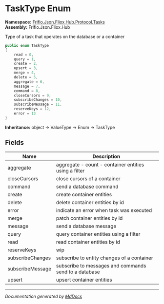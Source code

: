 ﻿<!--  
  <auto-generated>   
    The contents of this file were generated by a tool.  
    Changes to this file may be list if the file is regenerated  
  </auto-generated>   
-->

# TaskType Enum

**Namespace:** [Friflo.Json.Fliox.Hub.Protocol.Tasks](../index.md)  
**Assembly:** Friflo.Json.Fliox.Hub

Type of a task that operates on the database or a container

```csharp
public enum TaskType
{
    read = 0,
    query = 1,
    create = 2,
    upsert = 3,
    merge = 4,
    delete = 5,
    aggregate = 6,
    message = 7,
    command = 8,
    closeCursors = 9,
    subscribeChanges = 10,
    subscribeMessage = 11,
    reserveKeys = 12,
    error = 13
}
```

**Inheritance:** object → ValueType → Enum → TaskType

## Fields

| Name             | Description                                             |
| ---------------- | ------------------------------------------------------- |
| aggregate        | aggregate \- count \- container entities using a filter |
| closeCursors     | close cursors of a container                            |
| command          | send a database command                                 |
| create           | create container entities                               |
| delete           | delete container entities by id                         |
| error            | indicate an error when task was executed                |
| merge            | patch container entities by id                          |
| message          | send a database message                                 |
| query            | query container entities using a filter                 |
| read             | read container entities by id                           |
| reserveKeys      | wip                                                     |
| subscribeChanges | subscribe to entity changes of a container              |
| subscribeMessage | subscribe to messages and commands send to a database   |
| upsert           | upsert container entities                               |

___

*Documentation generated by [MdDocs](https://github.com/ap0llo/mddocs)*
